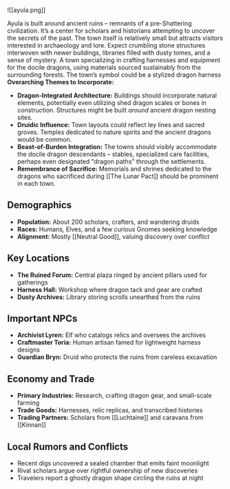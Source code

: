 ![[ayula.png]]

Ayula is built around ancient ruins – remnants of a pre-Shattering civilization. It’s a center for scholars and historians attempting to uncover the secrets of the past. The town itself is relatively small but attracts visitors interested in archaeology and lore. Expect crumbling stone structures interwoven with newer buildings, libraries filled with dusty tomes, and a sense of mystery.
A town specializing in crafting harnesses and equipment for the docile dragons, using materials sourced sustainably from the surrounding forests. The town’s symbol could be a stylized dragon harness
**Overarching Themes to Incorporate:**

- **Dragon-Integrated Architecture:** Buildings should incorporate natural elements, potentially even utilizing shed dragon scales or bones in construction. Structures might be built _around_ ancient dragon nesting sites.
- **Druidic Influence:** Town layouts could reflect ley lines and sacred groves. Temples dedicated to nature spirits and the ancient dragons would be common.
- **Beast-of-Burden Integration:** The towns should visibly accommodate the docile dragon descendants – stables, specialized care facilities, perhaps even designated "dragon paths" through the settlements.
- **Remembrance of Sacrifice:** Memorials and shrines dedicated to the dragons who sacrificed during [[The Lunar Pact]] should be prominent in each town.


## Demographics
- **Population:** About 200 scholars, crafters, and wandering druids
- **Races:** Humans, Elves, and a few curious Gnomes seeking knowledge
- **Alignment:** Mostly [[Neutral Good]], valuing discovery over conflict

## Key Locations
- **The Ruined Forum:** Central plaza ringed by ancient pillars used for gatherings
- **Harness Hall:** Workshop where dragon tack and gear are crafted
- **Dusty Archives:** Library storing scrolls unearthed from the ruins

## Important NPCs
- **Archivist Lyren:** Elf who catalogs relics and oversees the archives
- **Craftmaster Toria:** Human artisan famed for lightweight harness designs
- **Guardian Bryn:** Druid who protects the ruins from careless excavation

## Economy and Trade
- **Primary Industries:** Research, crafting dragon gear, and small-scale farming
- **Trade Goods:** Harnesses, relic replicas, and transcribed histories
- **Trading Partners:** Scholars from [[Luchtaine]] and caravans from [[Kinnan]]

## Local Rumors and Conflicts
- Recent digs uncovered a sealed chamber that emits faint moonlight
- Rival scholars argue over rightful ownership of new discoveries
- Travelers report a ghostly dragon shape circling the ruins at night

